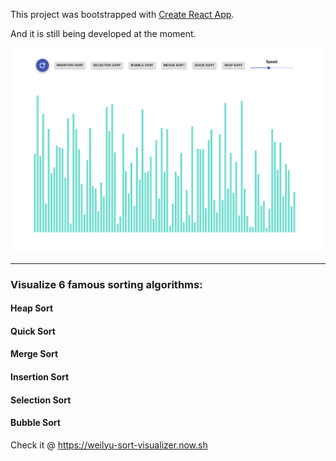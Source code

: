 This project was bootstrapped with [Create React App](https://github.com/facebook/create-react-app). 

And it is still being developed at the moment.

<img src="public/home.png">

---

### Visualize 6 famous sorting algorithms:

#### Heap Sort

#### Quick Sort

#### Merge Sort

#### Insertion Sort

#### Selection Sort

#### Bubble Sort

Check it @ https://weilyu-sort-visualizer.now.sh
